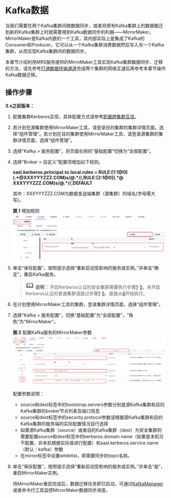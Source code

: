 # Kafka数据<a name="mrs_01_0449"></a>

当我们需要在两个Kafka集群间做数据同步，或者将原有Kafka集群上的数据搬迁到新的Kafka集群上时就需要用到Kafka数据同步的利器——MirrorMaker。MirrorMaker是Kafka内嵌的一个工具，其内部实际上是集成了Kafka的Consumer和Producer，它可以从一个Kafka集群消费数据然后写入另一个Kafka集群，从而实现Kafka集群间的数据同步。

本章节介绍利用MRS服务提供的MirroMaker工具实现Kafka集群数据同步、迁移的方法，请先参考[打通数据传输通道](HDFS数据.md#section2349182854814)完成两个集群的网络互通后再参考本章节操作Kafka数据迁移。

## 操作步骤<a name="section6504202912"></a>

**3.x之前版本：**

1.  <a name="li1980875616292"></a>配置集群Kerberos互信，具体配置方式请参考[配置跨集群互信](配置跨集群互信.md)。
2.  若计划在源集群使用MirrorMaker工具，请登录目的集群的集群详情页面，选择“组件管理”。若计划在目的集群使用MirrorMaker工具，请登录源集群的集群详情页面，选择“组件管理”。
3.  选择“Kafka \> 服务配置”，将页面右侧的“基础配置”切换为“全部配置”。
4.  选择“Broker \> 自定义”配置项增加如下规则。

    **sasl.kerberos.principal.to.local.rules = RULE:\[1:$1@$0\]\(.\*@XXXYYYZZZ.COM\)s/@.\*//,RULE:\[2:$1@$0\]\(.\*@ XXXYYYZZZ.COM\)s/@.\*//,DEFAULT**

    其中：XXXYYYZZZ.COM为数据发送端集群（源集群）的域名\(字母需大写\)。

    **图 1**  增加规则<a name="fig3803101842516"></a>  
    ![](figures/增加规则.png "增加规则")

5.  <a name="li854919509282"></a>单击“保存配置”，按照提示选择“重新启动受影响的服务或实例。”并单击“确定”，重启Kafka服务。

    >![](public_sys-resources/icon-note.gif) **说明：** 
    >开启Kerberos认证的安全集群需要执行步骤[1](#li1980875616292)-[5](#li854919509282)，未开启Kerberos认证的普通集群请跳过步骤[1](#li1980875616292)-[5](#li854919509282)，直接从[6](#li3402143084520)开始执行。

6.  <a name="li3402143084520"></a>在计划使用MirrorMaker工具的集群，登录集群详情页面，选择“组件管理”。
7.  选择“Kafka \> 服务配置”，切换“基础配置”为“全部配置”，“角色”为“MirrorMaker”。

    **图 2**  配置Kafka服务的MirrorMaker参数<a name="fig52561818481"></a>  
    ![](figures/配置Kafka服务的MirrorMaker参数.png "配置Kafka服务的MirrorMaker参数")

    配置参数说明：

    -   source和dest标签中的bootstrap.servers参数分别是源Kafka集群和目的Kafka集群的broker节点列表及端口信息
    -   source和dest标签中的security.protocol参数请根据源Kafka集群和目的Kafka集群的服务端的实际配置情况自行选择
    -   如果源Kafka集群（source）或者目的Kafka集群（dest）为安全集群则需要配置source和dest标签中的kerberos.domain.name（如果是本机可不配置，非本机根据实际值进行配置）和sasl.kerberos.service.name（默认：kafka）参数
    -   在mirror标签中设置whitelist，即需要同步的topic名称。

8.  单击“保存配置”，按照提示选择“重新启动受影响的服务或实例。”并单击“是”，重启MirrorMaker实例。

    待MirrorMaker重启完成后，数据迁移任务即已启动，可通过[KafkaManager](https://support.huaweicloud.com/cmpntguide-mrs/mrs_01_0436.html)或者命令行工具监控MirrorMaker数据同步进度。


